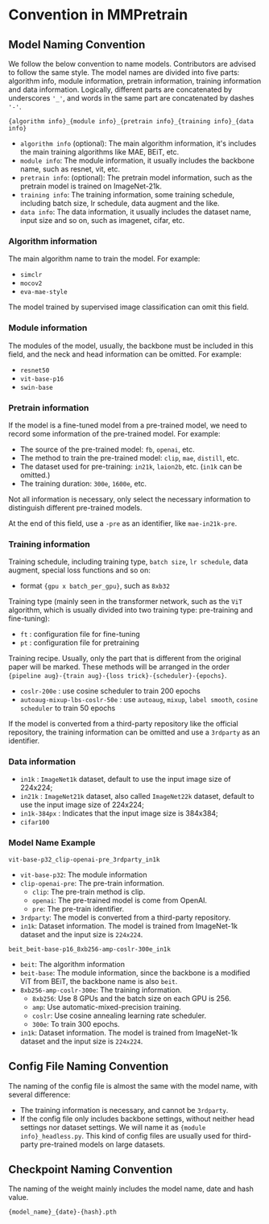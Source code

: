 # Convention in MMPretrain

## Model Naming Convention

We follow the below convention to name models. Contributors are advised to follow the same style. The model names are divided into five parts: algorithm info, module information, pretrain information, training information and data information. Logically, different parts are concatenated by underscores `'_'`, and words in the same part are concatenated by dashes `'-'`.

```text
{algorithm info}_{module info}_{pretrain info}_{training info}_{data info}
```

- `algorithm info` (optional): The main algorithm information, it's includes the main training algorithms like MAE, BEiT, etc.
- `module info`:  The module information, it usually includes the backbone name, such as resnet, vit, etc.
- `pretrain info`: (optional): The pretrain model information, such as the pretrain model is trained on ImageNet-21k.
- `training info`: The training information, some training schedule, including batch size, lr schedule, data augment and the like.
- `data info`: The data information, it usually includes the dataset name, input size and so on, such as imagenet, cifar, etc.

### Algorithm information

The main algorithm name to train the model. For example:

- `simclr`
- `mocov2`
- `eva-mae-style`

The model trained by supervised image classification can omit this field.

### Module information

The modules of the model, usually, the backbone must be included in this field, and the neck and head
information can be omitted. For example:

- `resnet50`
- `vit-base-p16`
- `swin-base`

### Pretrain information

If the model is a fine-tuned model from a pre-trained model, we need to record some information of the
pre-trained model. For example:

- The source of the pre-trained model: `fb`, `openai`, etc.
- The method to train the pre-trained model: `clip`, `mae`, `distill`, etc.
- The dataset used for pre-training: `in21k`, `laion2b`, etc. (`in1k` can be omitted.)
- The training duration: `300e`, `1600e`, etc.

Not all information is necessary, only select the necessary information to distinguish different pre-trained
models.

At the end of this field, use a `-pre` as an identifier, like `mae-in21k-pre`.

### Training information

Training schedule, including training type, `batch size`, `lr schedule`, data augment, special loss functions and so on:

- format `{gpu x batch_per_gpu}`, such as `8xb32`

Training type (mainly seen in the transformer network, such as the `ViT` algorithm, which is usually divided into two training type: pre-training and fine-tuning):

- `ft` : configuration file for fine-tuning
- `pt` : configuration file for pretraining

Training recipe. Usually, only the part that is different from the original paper will be marked. These methods will be arranged in the order `{pipeline aug}-{train aug}-{loss trick}-{scheduler}-{epochs}`.

- `coslr-200e` : use cosine scheduler to train 200 epochs
- `autoaug-mixup-lbs-coslr-50e` : use `autoaug`, `mixup`, `label smooth`, `cosine scheduler` to train 50 epochs

If the model is converted from a third-party repository like the official repository, the training information
can be omitted and use a `3rdparty` as an identifier.

### Data information

- `in1k` : `ImageNet1k` dataset, default to use the input image size of 224x224;
- `in21k` : `ImageNet21k` dataset, also called `ImageNet22k` dataset, default to use the input image size of 224x224;
- `in1k-384px` : Indicates that the input image size is 384x384;
- `cifar100`

### Model Name Example

```text
vit-base-p32_clip-openai-pre_3rdparty_in1k
```

- `vit-base-p32`: The module information
- `clip-openai-pre`: The pre-train information.
  - `clip`: The pre-train method is clip.
  - `openai`: The pre-trained model is come from OpenAI.
  - `pre`: The pre-train identifier.
- `3rdparty`: The model is converted from a third-party repository.
- `in1k`: Dataset information. The model is trained from ImageNet-1k dataset and the input size is `224x224`.

```text
beit_beit-base-p16_8xb256-amp-coslr-300e_in1k
```

- `beit`: The algorithm information
- `beit-base`: The module information, since the backbone is a modified ViT from BEiT, the backbone name is
  also `beit`.
- `8xb256-amp-coslr-300e`: The training information.
  - `8xb256`: Use 8 GPUs and the batch size on each GPU is 256.
  - `amp`: Use automatic-mixed-precision training.
  - `coslr`: Use cosine annealing learning rate scheduler.
  - `300e`: To train 300 epochs.
- `in1k`: Dataset information. The model is trained from ImageNet-1k dataset and the input size is `224x224`.

## Config File Naming Convention

The naming of the config file is almost the same with the model name, with several difference:

- The training information is necessary, and cannot be `3rdparty`.
- If the config file only includes backbone settings, without neither head settings nor dataset settings. We
  will name it as `{module info}_headless.py`. This kind of config files are usually used for third-party
  pre-trained models on large datasets.

## Checkpoint Naming Convention

The naming of the weight mainly includes the model name, date and hash value.

```text
{model_name}_{date}-{hash}.pth
```
